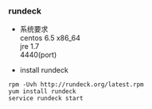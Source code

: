 ### rundeck

* 系统要求  
centos 6.5 x86_64  
jre 1.7  
4440(port)

* install rundeck  
```
rpm -Uvh http://rundeck.org/latest.rpm
yum install rundeck
service rundeck start
```  

